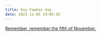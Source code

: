 ```yaml
---
title: Guy Fawkes day
date: 2021-11-05 19:05:01
---
```


[Remember, remember the fifth of November.](https://en.wikipedia.org/wiki/Gunpowder_Plot_in_popular_culture)